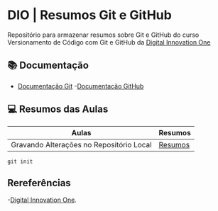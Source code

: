 
# DIO | Resumos Git e GitHub

Repositório para armazenar resumos sobre Git e GitHub do curso Versionamento de Código com Git e GitHub da [Digital Innovation One](https://www.dio.me/)

## 📚 Documentação
- [Documentação Git](https://git-scm.com/docs/git/pt_BR)
-[Documentação GitHub](https://docs.github.com/pt)

## 💻 Resumos das Aulas
| Aulas | Resumos |
|-------|---------|
|Gravando Alterações no Repositório Local | [Resumos]()|

```
git init 
```

## Rereferências
-[Digital Innovation One]().
